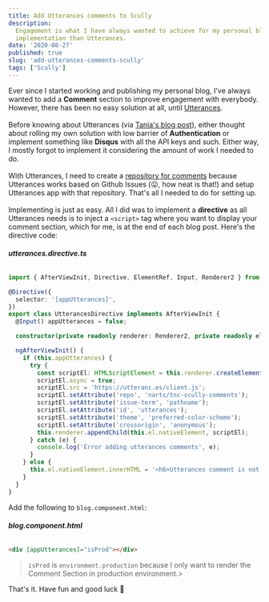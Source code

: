 ```yaml
---
title: Add Utterances comments to Scully
description:
  Engagement is what I have always wanted to achieve for my personal blog and so far, there is no easier
  implementation than Utterances.
date: '2020-08-27'
published: true
slug: 'add-utterances-comments-scully'
tags: ['Scully']
---
```


Ever since I started working and publishing my personal blog, I've always wanted to add a **Comment** section to
improve engagement with everybody. However, there has been no easy solution at all, until [Utterances](https://utteranc.es/).
<br><br>
Before knowing about Utterances (via [Tania's blog post](https://www.taniarascia.com/adding-comments-to-my-blog/)), either thought about rolling my own solution with low barrier of **Authentication** or implement something like
**Disqus** with all the API keys and such. Either way, I mostly forgot to implement it considering the amount of work I needed to do.
<br><br>
With Utterances, I need to create a [repository for comments](https://github.com/nartc/tnc-scully-comments) because
Utterances works based on Github Issues (😛, how neat is that!) and setup Utterances app with that repository. That's
all I needed to do for setting up.
<br><br>
Implementing is just as easy. All I did was to implement a **directive** as all Utterances needs is to inject a
`<script>` tag where you want to display your comment section, which for me, is at the end of each blog post. Here's
the directive code:

###### **utterances.directive.ts**

```ts
import { AfterViewInit, Directive, ElementRef, Input, Renderer2 } from '@angular/core';

@Directive({
  selector: '[appUtterances]',
})
export class UtterancesDirective implements AfterViewInit {
  @Input() appUtterances = false;

  constructor(private readonly renderer: Renderer2, private readonly el: ElementRef) {}

  ngAfterViewInit() {
    if (this.appUtterances) {
      try {
        const scriptEl: HTMLScriptElement = this.renderer.createElement('script');
        scriptEl.async = true;
        scriptEl.src = 'https://utteranc.es/client.js';
        scriptEl.setAttribute('repo', 'nartc/tnc-scully-comments');
        scriptEl.setAttribute('issue-term', 'pathname');
        scriptEl.setAttribute('id', 'utterances');
        scriptEl.setAttribute('theme', 'preferred-color-scheme');
        scriptEl.setAttribute('crossorigin', 'anonymous');
        this.renderer.appendChild(this.el.nativeElement, scriptEl);
      } catch (e) {
        console.log('Error adding utterances comments', e);
      }
    } else {
      this.el.nativeElement.innerHTML = '<h6>Utterances comment is not available in DEV mode</h6>';
    }
  }
}
```

Add the following to `blog.component.html`:

###### **blog.component.html**

```html
<div [appUtterances]="isProd"></div>
```

> `isProd` is `environment.production` because I only want to render the Comment Section in production environment.>

That's it. Have fun and good luck 👋
